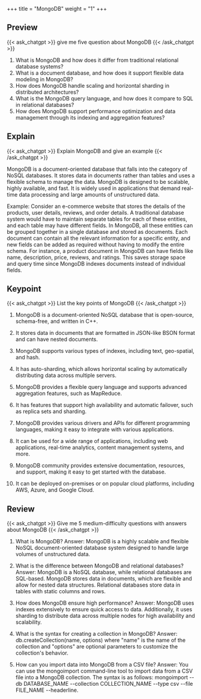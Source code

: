 +++
title = "MongoDB"
weight = "1"
+++
## Preview
{{< ask_chatgpt >}}
give me five question about MongoDB
{{< /ask_chatgpt >}}



1. What is MongoDB and how does it differ from traditional relational database systems? 
2. What is a document database, and how does it support flexible data modeling in MongoDB? 
3. How does MongoDB handle scaling and horizontal sharding in distributed architectures? 
4. What is the MongoDB query language, and how does it compare to SQL in relational databases? 
5. How does MongoDB support performance optimization and data management through its indexing and aggregation features?   

## Explain
{{< ask_chatgpt >}}
Explain MongoDB and give an example
{{< /ask_chatgpt >}}



MongoDB is a document-oriented database that falls into the category of NoSQL databases. It stores data in documents rather than tables and uses a flexible schema to manage the data. MongoDB is designed to be scalable, highly available, and fast. It is widely used in applications that demand real-time data processing and large amounts of unstructured data.

Example: Consider an e-commerce website that stores the details of the products, user details, reviews, and order details. A traditional database system would have to maintain separate tables for each of these entities, and each table may have different fields. In MongoDB, all these entities can be grouped together in a single database and stored as documents. Each document can contain all the relevant information for a specific entity, and new fields can be added as required without having to modify the entire schema. For instance, a product document in MongoDB can have fields like name, description, price, reviews, and ratings. This saves storage space and query time since MongoDB indexes documents instead of individual fields.   

## Keypoint
{{< ask_chatgpt >}}
List the key points of MongoDB
{{< /ask_chatgpt >}}



1. MongoDB is a document-oriented NoSQL database that is open-source, schema-free, and written in C++.

2. It stores data in documents that are formatted in JSON-like BSON format and can have nested documents.

3. MongoDB supports various types of indexes, including text, geo-spatial, and hash.

4. It has auto-sharding, which allows horizontal scaling by automatically distributing data across multiple servers.

5. MongoDB provides a flexible query language and supports advanced aggregation features, such as MapReduce.

6. It has features that support high availability and automatic failover, such as replica sets and sharding.

7. MongoDB provides various drivers and APIs for different programming languages, making it easy to integrate with various applications.

8. It can be used for a wide range of applications, including web applications, real-time analytics, content management systems, and more. 

9. MongoDB community provides extensive documentation, resources, and support, making it easy to get started with the database. 

10. It can be deployed on-premises or on popular cloud platforms, including AWS, Azure, and Google Cloud.   

## Review
{{< ask_chatgpt >}}
Give me 5 medium-difficulty questions with answers about MongoDB
{{< /ask_chatgpt >}}



1. What is MongoDB?
Answer: MongoDB is a highly scalable and flexible NoSQL document-oriented database system designed to handle large volumes of unstructured data.

2. What is the difference between MongoDB and relational databases?
Answer: MongoDB is a NoSQL database, while relational databases are SQL-based. MongoDB stores data in documents, which are flexible and allow for nested data structures. Relational databases store data in tables with static columns and rows.

3. How does MongoDB ensure high performance?
Answer: MongoDB uses indexes extensively to ensure quick access to data. Additionally, it uses sharding to distribute data across multiple nodes for high availability and scalability.

4. What is the syntax for creating a collection in MongoDB?
Answer: db.createCollection(name, options) where "name" is the name of the collection and "options" are optional parameters to customize the collection's behavior.

5. How can you import data into MongoDB from a CSV file?
Answer: You can use the mongoimport command-line tool to import data from a CSV file into a MongoDB collection. The syntax is as follows: mongoimport --db DATABASE_NAME --collection COLLECTION_NAME --type csv --file FILE_NAME --headerline.   

